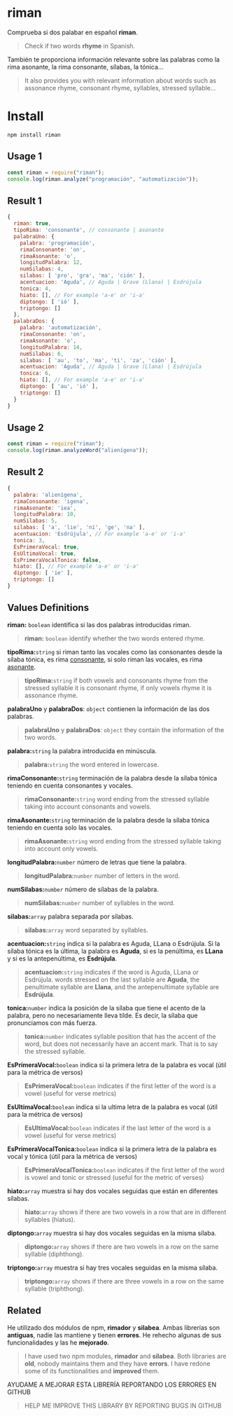 # riman

Comprueba si dos palabar en español **riman**.

> Check if two words **rhyme** in Spanish.

También te proporciona información relevante sobre las palabras como la rima asonante, la rima consonante, sílabas, la tónica...

> It also provides you with relevant information about words such as assonance rhyme, consonant rhyme, syllables, stressed syllable...

# Install

    npm install riman

## Usage 1

```js
const riman = require("riman");
console.log(riman.analyze("programación", "automatización"));
```

## Result 1

```js
{
  riman: true,
  tipoRima: 'consonante', // consonante | asonante
  palabraUno: {
    palabra: 'programación',
    rimaConsonante: 'on',
    rimaAsonante: 'o',
    longitudPalabra: 12,
    numSilabas: 4,
    silabas: [ 'pro', 'gra', 'ma', 'ción' ],
    acentuacion: 'Aguda', // Aguda | Grave (Llana) | Esdrújula
    tonica: 4,
    hiato: [], // For example 'a-e' or 'i-a'
    diptongo: [ 'ió' ],
    triptongo: []
  },
  palabraDos: {
    palabra: 'automatización',
    rimaConsonante: 'on',
    rimaAsonante: 'o',
    longitudPalabra: 14,
    numSilabas: 6,
    silabas: [ 'au', 'to', 'ma', 'ti', 'za', 'ción' ],
    acentuacion: 'Aguda', // Aguda | Grave (Llana) | Esdrújula
    tonica: 6,
    hiato: [], // For example 'a-e' or 'i-a'
    diptongo: [ 'au', 'ió' ],
    triptongo: []
  }
}
```

## Usage 2

```js
const riman = require("riman");
console.log(riman.analyzeWord("alienígena"));
```

## Result 2

```js
{
  palabra: 'alienígena',
  rimaConsonante: 'igena',
  rimaAsonante: 'iea',
  longitudPalabra: 10,
  numSilabas: 5,
  silabas: [ 'a', 'lie', 'ní', 'ge', 'na' ],
  acentuacion: 'Esdrújula', // For example 'a-e' or 'i-a'
  tonica: 3,
  EsPrimeraVocal: true,
  EsUltimaVocal: true,
  EsPrimeraVocalTonica: false,
  hiato: [], // For example 'a-e' or 'i-a'
  diptongo: [ 'ie' ],
  triptongo: []
}
```

## Values Definitions

**riman:** `boolean` identifica si las dos palabras introducidas riman.

> **riman:** `boolean` identify whether the two words entered rhyme.

**tipoRima:**`string` si riman tanto las vocales como las consonantes desde la sílaba tónica, es rima [consonante](https://es.wikipedia.org/wiki/Rima_consonante), si solo riman las vocales, es rima [asonante](https://es.wikipedia.org/wiki/Asonancia).

> **tipoRima:**`string` if both vowels and consonants rhyme from the stressed syllable it is consonant rhyme, if only vowels rhyme it is
> assonance rhyme.

**palabraUno** y **palabraDos**: `object` contienen la información de las dos palabras.

> **palabraUno** y **palabraDos**: `object` they contain the information of the two words.

**palabra:**`string` la palabra introducida en minúscula.

> **palabra:**`string` the word entered in lowercase.

**rimaConsonante:**`string` terminación de la palabra desde la sílaba tónica teniendo en cuenta consonantes y vocales.

> **rimaConsonante:**`string` word ending from the stressed syllable taking into account consonants and vowels.

**rimaAsonante:**`string` terminación de la palabra desde la sílaba tónica teniendo en cuenta solo las vocales.

> **rimaAsonante:**`string` word ending from the stressed syllable taking into account only vowels.

**longitudPalabra:**`number` número de letras que tiene la palabra.

> **longitudPalabra:**`number` number of letters in the word.

**numSilabas:**`number` número de sílabas de la palabra.

> **numSilabas:**`number` number of syllables in the word.

**silabas:**`array` palabra separada por sílabas.

> **silabas:**`array` word separated by syllables.

**acentuacion:**`string` indica si la palabra es Aguda, LLana o Esdrújula. Si la sílaba tónica es la última, la palabra es **Aguda**, si es la penúltima, es **LLana** y si es la antepenúltima, es **Esdrújula**.

> **acentuacion:**`string` indicates if the word is Aguda, LLana or Esdrújula. words stressed on the last syllable are **Aguda**, the penultimate syllable are **Llana**, and the antepenultimate syllable are **Esdrújula**.

**tonica:**`number` indica la posición de la sílaba que tiene el acento de la palabra, pero no necesariamente lleva tilde. Es decir, la sílaba que pronunciamos con más fuerza.

> **tonica:**`number` indicates syllable position that has the accent of the word, but does not necessarily have an accent mark. That is to say the stressed syllable.

**EsPrimeraVocal:**`boolean` indica si la primera letra de la palabra es vocal (útil para la métrica de versos)

> **EsPrimeraVocal:**`boolean` indicates if the first letter of the word is a vowel (useful for verse metrics)

**EsUltimaVocal:**`boolean` indica si la ultima letra de la palabra es vocal (útil para la métrica de versos)

> **EsUltimaVocal:**`boolean` indicates if the last letter of the word is a vowel (useful for verse metrics)

**EsPrimeraVocalTonica:**`boolean` indica si la primera letra de la palabra es vocal y tónica (útil para la métrica de versos)

> **EsPrimeraVocalTonica:**`boolean` indicates if the first letter of the word is vowel and tonic or stressed (useful for the metric of verses)

**hiato:**`array` muestra si hay dos vocales seguidas que están en diferentes sílabas.

> **hiato:**`array` shows if there are two vowels in a row that are in different syllables (hiatus).

**diptongo:**`array` muestra si hay dos vocales seguidas en la misma sílaba.

> **diptongo:**`array` shows if there are two vowels in a row on the same syllable (diphthong).

**triptongo:**`array` muestra si hay tres vocales seguidas en la misma sílaba.

> **triptongo:**`array` shows if there are three vowels in a row on the same syllable (triphthong).

## Related

He utilizado dos módulos de npm, **rimador** y **silabea**. Ambas librerías son **antiguas**, nadie las mantiene y tienen **errores**. He rehecho algunas de sus funcionalidades y las he **mejorado**.

> I have used two npm modules, **rimador** and **silabea**. Both
> libraries are **old**, nobody maintains them and they have **errors**.
> I have redone some of its functionalities and **improved** them.

AYUDAME A MEJORAR ESTA LIBRERÍA REPORTANDO LOS ERRORES EN GITHUB

> HELP ME IMPROVE THIS LIBRARY BY REPORTING BUGS IN GITHUB

